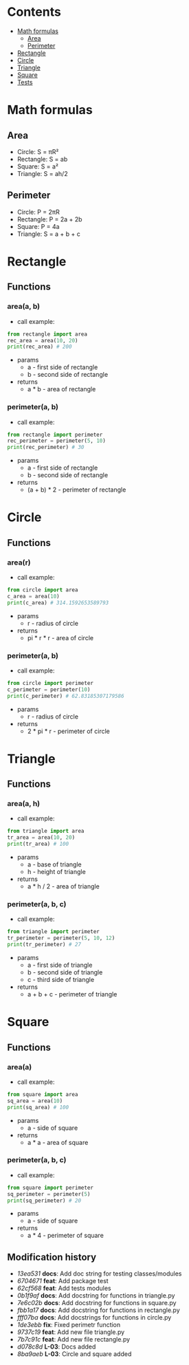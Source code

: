 # Contents

- [Math formulas](#math-formulas)
  - [Area](#area)
  - [Perimeter](#perimeter)
- [Rectangle](#rectangle)
- [Circle](#circle)
- [Triangle](#triangle)
- [Square](#square)
- [Tests](testing.md)

# Math formulas

## Area

- Circle: S = πR²
- Rectangle: S = ab
- Square: S = a²
- Triangle: S = ah/2

## Perimeter

- Circle: P = 2πR
- Rectangle: P = 2a + 2b
- Square: P = 4a
- Triangle: S = a + b + c



# Rectangle

## Functions

### area(a, b)

   - call example: 

```python
from rectangle import area
rec_area = area(10, 20)
print(rec_area) # 200
```    

   - params
     - a - first side of rectangle 
     - b - second side of rectangle
   - returns
     - a * b - area of rectangle

### perimeter(a, b)

  - call example: 

```python
from rectangle import perimeter
rec_perimeter = perimeter(5, 10)
print(rec_perimeter) # 30
```    

   - params
     - a - first side of rectangle 
     - b - second side of rectangle
   - returns
     - (a + b) * 2 - perimeter of rectangle


# Circle

## Functions

### area(r)

  - call example: 

```python
from circle import area
c_area = area(10)
print(c_area) # 314.1592653589793
```    

   - params
     - r - radius of circle 
   - returns
     - pi * r * r - area of circle

### perimeter(a, b)

  - call example: 

```python
from circle import perimeter
c_perimeter = perimeter(10)
print(c_perimeter) # 62.83185307179586
```

   - params
     - r - radius of circle 
   - returns
     - 2 * pi * r - perimeter of circle


# Triangle

## Functions

### area(a, h)

  - call example: 

```python
from triangle import area
tr_area = area(10, 20)
print(tr_area) # 100
```    

   - params
     - a - base of triangle 
     - h - height of triangle 
   - returns
     - a * h / 2 - area of triangle

### perimeter(a, b, c)

  - call example: 

```python
from triangle import perimeter
tr_perimeter = perimeter(5, 10, 12)
print(tr_perimeter) # 27
```  

   - params
     - a - first side of triangle 
     - b - second side of triangle
     - c - third side of triangle
   - returns
     - a + b + c - perimeter of triangle

# Square

## Functions

### area(a)
  - call example: 

```python
from square import area
sq_area = area(10)
print(sq_area) # 100
```    

   - params
     - a - side of square 
   - returns
     - a * a - area of square

### perimeter(a, b, c)

  - call example: 

```python
from square import perimeter
sq_perimeter = perimeter(5)
print(sq_perimeter) # 20
```  

   - params
     - a - side of square 
   - returns
     - a * 4 - perimeter of square

## Modification history

- _13ea531_ __docs__: Add doc string for testing classes/modules
- _6704671_ __feat__: Add package test
- _62cf568_ __feat__: Add tests modules
- _0b1f9af_ __docs__: Add docstring for functions in triangle.py
- _7e6c02b_ __docs__: Add docstring for functions in square.py
- _fbb1a17_ __docs__: Add docstring for functions in rectangle.py
- _fff07ba_ __docs__: Add docstrings for functions in circle.py
- _1de3ebb_ __fix__: Fixed perimetr function
- _9737c19_ __feat__: Add new file triangle.py
- _7b7c91c_ __feat__: Add new file rectangle.py
- _d078c8d_ __L-03__: Docs added
- _8ba9aeb_ __L-03__: Circle and square added
